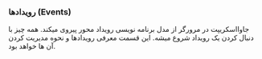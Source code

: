### رویدادها (Events)

جاوااسکریپت در مرورگر از مدل برنامه نویسی رویداد محور پیروی میکند.
همه چیز با دنبال کردن یک رویداد شروع میشه. این قسمت معرفی رویدادها و نحوه مدیریت کردن آن ها خواهد بود.
